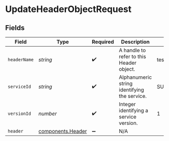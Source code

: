 # UpdateHeaderObjectRequest


## Fields

| Field                                              | Type                                               | Required                                           | Description                                        | Example                                            |
| -------------------------------------------------- | -------------------------------------------------- | -------------------------------------------------- | -------------------------------------------------- | -------------------------------------------------- |
| `headerName`                                       | *string*                                           | :heavy_check_mark:                                 | A handle to refer to this Header object.           | test-header                                        |
| `serviceId`                                        | *string*                                           | :heavy_check_mark:                                 | Alphanumeric string identifying the service.       | SU1Z0isxPaozGVKXdv0eY                              |
| `versionId`                                        | *number*                                           | :heavy_check_mark:                                 | Integer identifying a service version.             | 1                                                  |
| `header`                                           | [components.Header](../../models/shared/header.md) | :heavy_minus_sign:                                 | N/A                                                |                                                    |